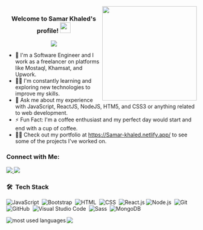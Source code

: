<img width="250" align="right" src="https://c.tenor.com/_DOBjnGspYAAAAAM/code-coding.gif">

<h3 align="center">
  Welcome to Samar Khaled's profile!
  <img src="https://media.giphy.com/media/hvRJCLFzcasrR4ia7z/giphy.gif" width="28">
</h3>

<p align="center">
  <a href="https://github.com/DenverCoder1/readme-typing-svg">
    <img src="https://readme-typing-svg.herokuapp.com/?lines=Frontend%20web%20developer;Always%20learning%20new%20things&font=Fira%20Code&center=true&width=440&height=45&color=f75c7e&vCenter=true&size=22">
  </a>
</p> 

- 🏢 I'm a Software Engineer and I work as a freelancer on platforms like Mostaql, Khamsat, and Upwork.
- 👨‍💻 I'm constantly learning and exploring new technologies to improve my skills.
- 💬 Ask me about my experience with JavaScript, ReactJS, NodeJS, HTM5, and CSS3 or anything related to web development.
- ⚡ Fun Fact: I'm a coffee enthusiast and my perfect day would start and end with a cup of coffee.
- 👨‍💻 Check out my portfolio at https://Samar-khaled.netlify.app/ to see some of the projects I've worked on.

### Connect with Me:

<a href="https://www.linkedin.com/in/samar-khaled-b42356237" target="_blank">
  <img src="https://img.shields.io/badge/-LinkedIn-0077B5?style=for-the-badge&logo=LinkedIn&logoColor=white">
</a>
<a href="https://t.me/SamarKhaled-sa" target="_blank">
  <img src="https://img.shields.io/badge/-Telegram-2CA5E0?style=for-the-badge&logo=telegram&logoColor=white">
</a>

### 🛠 &nbsp;Tech Stack

![JavaScript](https://img.shields.io/badge/-JavaScript-05122A?style=flat&logo=javascript)&nbsp;
![Bootstrap](https://img.shields.io/badge/-Bootstrap-05122A?style=flat&logo=bootstrap&logoColor=563D7C)&nbsp;
![HTML](https://img.shields.io/badge/-HTML-05122A?style=flat&logo=HTML5)&nbsp;
![CSS](https://img.shields.io/badge/-CSS-05122A?style=flat&logo=CSS3&logoColor=1572B6)&nbsp;
![React.js](https://img.shields.io/badge/-React-05122A?style=flat&logo=react)
![Node.js](https://img.shields.io/badge/-Node.js-05122A?style=flat&logo=node.js&logoColor=339933)&nbsp;
![Git](https://img.shields.io/badge/-Git-05122A?style=flat&logo=git)&nbsp;
![GitHub](https://img.shields.io/badge/-GitHub-05122A?style=flat&logo=github)&nbsp;
![Visual Studio Code](https://img.shields.io/badge/-Visual%20Studio%20Code-05122A?style=flat&logo=visual-studio-code&logoColor=007ACC)&nbsp;
![Sass](https://img.shields.io/badge/-Sass-05122A?style=flat&logo=sass)&nbsp;
![MongoDB](https://img.shields.io/badge/-MongoDB-05122A?style=flat&logo=MongoDB)&nbsp;

<img align="left" src="https://github-readme-stats.vercel.app/api/top-langs?username=samarkhaled-FE&show_icons=true&locale=en&layout=compact&theme=radical" alt="most used languages" />

<a href="https://komarev.com/ghpvc/?username=samarkhaled-FE&style=for-the-badge">
  <img src="https://komarev.com/ghpvc/?username=samarkhaled-FE&style=for-the-badge">
</a>
